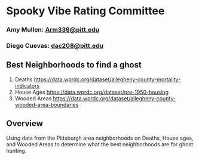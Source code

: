 # Spooky Vibe Rating Committee 
### Amy Mullen: Arm339@pitt.edu
### Diego Cuevas: dac208@pitt.edu
## Best Neighborhoods to find a ghost
1. Deaths
https://data.wprdc.org/dataset/allegheny-county-mortality-indicators
2. House Ages
https://data.wprdc.org/dataset/pre-1950-housing
3. Wooded Areas
https://data.wprdc.org/dataset/allegheny-county-wooded-area-boundaries

## Overview
Using data from the Pittsburgh area neighborhoods on Deaths, House ages, and Wooded Areas to determine what the best neighborhoods are for ghost hunting.
